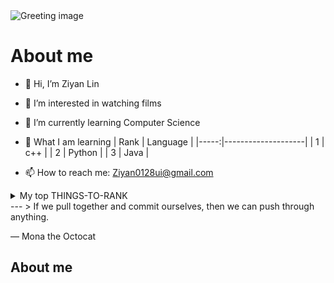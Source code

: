 <picture>
 <source media="(prefers-color-scheme: dark)" srcset="https://th.bing.com/th/id/OIP.6HDpc41neGWC8p3bOfHwjgHaFP?rs=1&pid=ImgDetMain">
 <source media="(prefers-color-scheme: light)" srcset="https://th.bing.com/th/id/OIP.6HDpc41neGWC8p3bOfHwjgHaFP?rs=1&pid=ImgDetMain">
 <img alt="Greeting image" src="https://th.bing.com/th/id/OIP.6HDpc41neGWC8p3bOfHwjgHaFP?rs=1&pid=ImgDetMain">
</picture>

# About me
- 👋 Hi, I’m Ziyan Lin
- 👀 I’m interested in watching films 
- 🌱 I’m currently learning Computer Science
- 💞️ What I am learning
  | Rank |      Language      |
  |-----:|--------------------|
  |   1  |         c++        |
  |   2  |        Python      |
  |   3  |         Java       |

- 📫 How to reach me: Ziyan0128ui@gmail.com

<!---
30075110/30075110 is a ✨ special ✨ repository because its `README.md` (this file) appears on your GitHub profile.
You can click the Preview link to take a look at your changes.
--->
<details>
<summary>My top THINGS-TO-RANK</summary>

YOUR TABLE

</details>
---
> If we pull together and commit ourselves, then we can push through anything.

— Mona the Octocat

## About me

<!-- TO DO: add more details about me later -->
